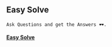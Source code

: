 ## <strong>Easy Solve </strong>


```
Ask Questions and get the Answers 🕶.
```

<strong>[Easy Solve](https://www.easysolve.herokuapp.com)</strong>
